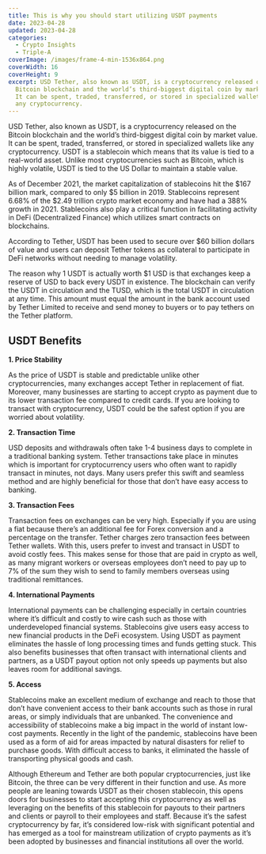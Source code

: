 ```yaml
---
title: This is why you should start utilizing USDT payments
date: 2023-04-28
updated: 2023-04-28
categories:
  - Crypto Insights
  - Triple-A
coverImage: /images/frame-4-min-1536x864.png
coverWidth: 16
coverHeight: 9
excerpt: USD Tether, also known as USDT, is a cryptocurrency released on the
  Bitcoin blockchain and the world’s third-biggest digital coin by market value.
  It can be spent, traded, transferred, or stored in specialized wallets like
  any cryptocurrency.
---
```

USD Tether, also known as USDT, is a cryptocurrency released on the Bitcoin blockchain and the world’s third-biggest digital coin by market value. It can be spent, traded, transferred, or stored in specialized wallets like any cryptocurrency. USDT is a stablecoin which means that its value is tied to a real-world asset. Unlike most cryptocurrencies such as Bitcoin, which is highly volatile, USDT is tied to the US Dollar to maintain a stable value.



As of December 2021, the market capitalization of stablecoins hit the $167 billion mark, compared to only $5 billion in 2019. Stablecoins represent 6.68% of the $2.49 trillion crypto market economy and have had a 388% growth in 2021. Stablecoins also play a critical function in facilitating activity in DeFi (Decentralized Finance) which utilizes smart contracts on blockchains. 



According to Tether, USDT has been used to secure over $60 billion dollars of value and users can deposit Tether tokens as collateral to participate in DeFi networks without needing to manage volatility. 



The reason why 1 USDT is actually worth $1 USD is that exchanges keep a reserve of USD to back every USDT in existence. The blockchain can verify the USDT in circulation and the TUSD, which is the total USDT in circulation at any time. This amount must equal the amount in the bank account used by Tether Limited to receive and send money to buyers or to pay tethers on the Tether platform.



## **USDT Benefits**

**1. Price Stability**

As the price of USDT is stable and predictable unlike other cryptocurrencies, many exchanges accept Tether in replacement of fiat. Moreover, many businesses are starting to accept crypto as payment due to its lower transaction fee compared to credit cards. If you are looking to transact with cryptocurrency, USDT could be the safest option if you are worried about volatility.



**2. Transaction Time**

USD deposits and withdrawals often take 1-4 business days to complete in a traditional banking system. Tether transactions take place in minutes which is important for cryptocurrency users who often want to rapidly transact in minutes, not days.  Many users prefer this swift and seamless method and are highly beneficial for those that don’t have easy access to banking.



**3. Transaction Fees**

Transaction fees on exchanges can be very high. Especially if you are using a fiat because there’s an additional fee for Forex conversion and a percentage on the transfer. Tether charges zero transaction fees between Tether wallets. With this, users prefer to invest and transact in USDT to avoid costly fees. This makes sense for those that are paid in crypto as well, as many migrant workers or overseas employees don’t need to pay up to 7% of the sum they wish to send to family members overseas using traditional remittances. 



**4. International Payments**

International payments can be challenging especially in certain countries where it’s difficult and costly to wire cash such as those with underdeveloped financial systems. Stablecoins give users easy access to new financial products in the DeFi ecosystem. Using USDT as payment eliminates the hassle of long processing times and funds getting stuck. This also benefits businesses that often transact with international clients and partners, as a USDT payout option not only speeds up payments but also leaves room for additional savings.



**5. Access**

Stablecoins make an excellent medium of exchange and reach to those that don’t have convenient access to their bank accounts such as those in rural areas, or simply individuals that are unbanked. The convenience and accessibility of stablecoins make a big impact in the world of instant low-cost payments. Recently in the light of the pandemic, stablecoins have been used as a form of aid for areas impacted by natural disasters for relief to purchase goods. With difficult access to banks, it eliminated the hassle of transporting physical goods and cash.



Although Ethereum and Tether are both popular cryptocurrencies, just like Bitcoin, the three can be very different in their function and use. As more people are leaning towards USDT as their chosen stablecoin, this opens doors for businesses to start accepting this cryptocurrency as well as leveraging on the benefits of this stablecoin for payouts to their partners and clients or payroll to their employees and staff. Because it’s the safest cryptocurrency by far, it’s considered low-risk with significant potential and has emerged as a tool for mainstream utilization of crypto payments as it’s been adopted by businesses and financial institutions all over the world.
